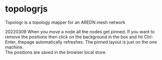 # topologrjs
Topologr is a topology mapper for an AREDN mesh network

20220309
When you move a node all the nodes get pinned.
If you want to remove the positions then click on the background in the box
and hit Ctrl-Enter, thepage automatically refreshes.
The pinned layout is just on the one machine.  
The positions are saved in the browser local store.
